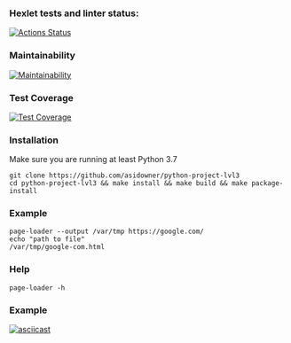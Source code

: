 ### Hexlet tests and linter status:
[![Actions Status](https://github.com/asidowner/python-project-lvl3/workflows/hexlet-check/badge.svg)](https://github.com/asidowner/python-project-lvl3/actions)

### Maintainability
[![Maintainability](https://api.codeclimate.com/v1/badges/fcfcec0a358189655fa8/maintainability)](https://codeclimate.com/github/asidowner/python-project-lvl3/maintainability)

### Test Coverage
[![Test Coverage](https://api.codeclimate.com/v1/badges/fcfcec0a358189655fa8/test_coverage)](https://codeclimate.com/github/asidowner/python-project-lvl3/test_coverage)

### Installation
Make sure you are running at least Python 3.7

```commandline
git clone https://github.com/asidowner/python-project-lvl3
cd python-project-lvl3 && make install && make build && make package-install
```

### Example

```commandline
page-loader --output /var/tmp https://google.com/
echo "path to file"
/var/tmp/google-com.html
```

### Help

```commandline
page-loader -h
```


### Example
[![asciicast](https://asciinema.org/a/JoyAFaUbimoNdnjaFSqBRcOqt.svg)](https://asciinema.org/a/JoyAFaUbimoNdnjaFSqBRcOqt)